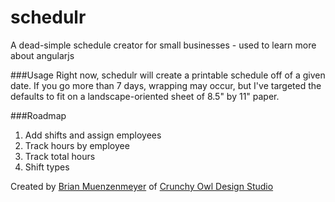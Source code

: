 schedulr
========

A dead-simple schedule creator for small businesses - used to learn more about angularjs

###Usage
Right now, schedulr will create a printable schedule off of a given date. If you go more than 7 days, wrapping may occur, but I've targeted the defaults to fit on a landscape-oriented sheet of 8.5" by 11" paper.

###Roadmap
1. Add shifts and assign employees
2. Track hours by employee
3. Track total hours
4. Shift types

Created by [Brian Muenzenmeyer](http://brianmuenzenmeyer.com) of [Crunchy Owl Design Studio](http://crunchyowl.com)
